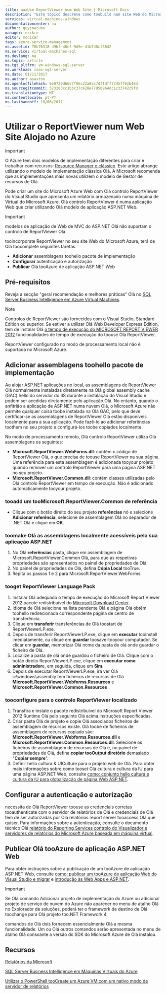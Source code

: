 ```yaml
---
title: aaaUse ReportViewer num Web Site | Microsoft Docs
description: "Este tópico descreve como toobuild num site Web do Microsoft Azure com o controlo de Visual Studio ReportViewer Olá que apresenta um relatório armazenado numa máquina de Virtual do Microsoft Azure."
services: virtual-machines-windows
documentationcenter: na
author: guyinacube
manager: erikre
editor: monicar
tags: azure-service-management
ms.assetid: 78b76318-d9bf-48ef-9d9e-d1b7d8cf3042
ms.service: virtual-machines-sql
ms.devlang: na
ms.topic: article
ms.tgt_pltfrm: vm-windows-sql-server
ms.workload: iaas-sql-server
ms.date: 01/11/2017
ms.author: asaxton
ms.openlocfilehash: 8e0729d6657f96c32a9ac7dffdff7745ff92b48d
ms.sourcegitcommit: 523283cc1b3c37c428e77850964dc1c33742c5f0
ms.translationtype: MT
ms.contentlocale: pt-PT
ms.lasthandoff: 10/06/2017
---
```

# <a name="use-reportviewer-in-a-web-site-hosted-in-azure"></a>Utilizar o ReportViewer num Web Site Alojado no Azure
> [!IMPORTANT] 
> O Azure tem dois modelos de implementação diferentes para criar e trabalhar com recursos: [Resource Manager e clássico](../../../azure-resource-manager/resource-manager-deployment-model.md). Este artigo abrange utilizando o modelo de implementação clássica Olá. A Microsoft recomenda que as implementações mais novas utilizem o modelo de Gestor de recursos de Olá.

Pode criar um site do Microsoft Azure Web com Olá controlo ReportViewer do Visual Studio que apresenta um relatório armazenado numa máquina de Virtual do Microsoft Azure. Olá controlo ReportViewer é numa aplicação Web que criar utilizando Olá modelo de aplicação ASP.NET Web.

> [!IMPORTANT]
> modelos de aplicação de Web de MVC do ASP.NET Olá não suportam o controlo de ReportViewer Olá.

tooincorporate ReportViewer no seu site Web do Microsoft Azure, terá de Olá toocomplete seguintes tarefas.

* **Adicionar** assemblagens toohello pacote de implementação
* **Configurar** autenticação e autorização
* **Publicar** Olá tooAzure de aplicação ASP.NET Web

## <a name="prerequisites"></a>Pré-requisitos
Reveja a secção "geral recomendação e melhores práticas" Olá no [SQL Server Business Intelligence em Azure Virtual Machines](../classic/ps-sql-bi.md).

> [!NOTE]
> Controlos de ReportViewer são fornecidos com o Visual Studio, Standard Edition ou superior. Se estiver a utilizar Olá Web Developer Express Edition, tem de instalar Olá [o tempo de execução do MICROSOFT REPORT VIEWER 2012](https://www.microsoft.com/download/details.aspx?id=35747) funcionalidades de tempo de execução do toouse Olá ReportViewer.
> 
> ReportViewer configurado no modo de processamento local não é suportada no Microsoft Azure.

## <a name="adding-assemblies-toohello-deployment-package"></a>Adicionar assemblagens toohello pacote de implementação
Ao alojar ASP.NET aplicações no local, as assemblagens de ReportViewer Olá normalmente instaladas diretamente na Olá global assembly cache (GAC) hello do servidor do IIS durante a instalação do Visual Studio e podem ser acedidas diretamente pelo aplicação Olá. No entanto, quando o anfitrião a aplicação de ASP.NET numa nuvem Olá, o Microsoft Azure não permite qualquer coisa toobe instalada na Olá GAC, pelo que deve certificar-se as assemblagens de ReportViewer Olá estão disponíveis localmente para a sua aplicação. Pode fazê-lo ao adicionar referências toothem no seu projeto e configurá-los toobe copiados localmente.

No modo de processamento remoto, Olá controlo ReportViewer utiliza Olá assemblagens os seguintes:

* **Microsoft.ReportViewer.WebForms.dll**: contém o código de ReportViewer Olá, o que precisa de toouse ReportViewer na sua página. Uma referência para esta assemblagem é adicionada tooyour projeto quando remover um controlo ReportViewer para uma página ASP.NET no seu projeto.
* **Microsoft.ReportViewer.Common.dll**: contém classes utilizadas pelo Olá controlo ReportViewer em tempo de execução. Não é adicionado automaticamente tooyour projeto.

### <a name="tooadd-a-reference-toomicrosoftreportviewercommon"></a>tooadd um tooMicrosoft.ReportViewer.Common de referência
* Clique com o botão direito do seu projeto **referências** nó e selecione **Adicionar referência**, selecione de assemblagem Olá no separador de .NET Olá e clique em **OK**.

### <a name="toomake-hello-assemblies-locally-accessible-by-your-aspnet-application"></a>toomake Olá as assemblagens localmente acessíveis pela sua aplicação ASP.NET
1. No Olá **referências** pasta, clique em assemblagem de Microsoft.ReportViewer.Common Olá, para que as respetivas propriedades são apresentados no painel de propriedades de Olá.
2. No painel de propriedades de Olá, defina **Cópia Local** tooTrue.
3. Repita os passos 1 e 2 para Microsoft.ReportViewer.WebForms.

### <a name="tooget-reportviewer-language-pack"></a>tooget ReportViewer Language Pack
1. Instalar Olá adequado o tempo de execução do Microsoft Report Viewer 2012 pacote redistribuível do [Microsoft Download Center](http://go.microsoft.com/fwlink/?LinkId=317386).
2. Idioma de Olá selecione na lista pendente Olá e página Olá obtém toohello redirecionada correspondente página de centro de transferência.
3. Clique em **transferir** transferências de Olá toostart de ReportViewerLP.exe.
4. Depois de transferir ReportViewerLP.exe, clique em **executar** tooinstall imediatamente, ou clique em **guardar** toosave-tooyour computador. Se clicar em **guardar**, memorizar Olá nome da pasta de olá onde guardar o ficheiro de Olá.
5. Localize a pasta de olá onde guardou o ficheiro de Olá. Clique com o botão direito ReportViewerLP.exe, clique em **executar como administrador**e, em seguida, clique em **Sim**.
6. Depois de executar ReportViewerLP.exe, irá ver Olá c:\windows\assembly tem ficheiros de recursos de Olá **Microsoft.ReportViewer.Webforms.Resources** e **Microsoft.ReportViewer.Common.Resources** .

### <a name="tooconfigure-for-localized-reportviewer-control"></a>tooconfigure para o controlo ReportViewer localizado
1. Transfira e instale o pacote redistribuível do Microsoft Report Viewer 2012 Runtime Olá pelo seguinte Olá acima instruções especificadas.
2. Criar <language> pasta Olá de projeto e copie Olá associados ficheiros de assemblagem de recursos existe. Olá toobe de ficheiros de assemblagem de recursos copiado são: **Microsoft.ReportViewer.Webforms.Resources.dll** e **Microsoft.ReportViewer.Common.Resources.dll**. Selecione os ficheiros de assemblagem de recursos de Olá e, no painel de propriedades de Olá, defina **copiar tooOutput diretório** demasiado "**Copiar sempre**".
3. Definir hello cultura & UICulture para o projeto web de Olá. Para obter mais informações sobre como tooset Olá cultura e cultura da IU para uma página ASP.NET Web, consulte [como: conjunto hello cultura e cultura da IU para globalização de página Web ASP.NET](http://go.microsoft.com/fwlink/?LinkId=237461).

## <a name="configuring-authentication-and-authorization"></a>Configurar a autenticação e autorização
necessita de Olá ReportViewer toouse as credenciais corretas tooauthenticate com o servidor de relatórios de Olá e credenciais de Olá tem de ser autorizadas por Olá relatórios report server tooaccess Olá que quiser. Para informações sobre a autenticação, consulte o documento técnico Olá [relatório do Reporting Services controlo do Visualizador e servidores de relatórios do Microsoft Azure baseada em máquina virtual](https://msdn.microsoft.com/library/azure/dn753698.aspx).

## <a name="publish-hello-aspnet-web-application-tooazure"></a>Publicar Olá tooAzure de aplicação ASP.NET Web
Para obter instruções sobre a publicação de um tooAzure de aplicação ASP.NET Web, consulte [como: publicar um tooAzure de aplicação Web do Visual Studio e migrar](../../../vs-azure-tools-migrate-publish-web-app-to-cloud-service.md) e [introdução às Web Apps e ASP.NET](../../../app-service-web/app-service-web-get-started-dotnet.md).

> [!IMPORTANT]
> Se Olá comando Adicionar projeto de implementação do Azure ou adicionar projeto de serviço de nuvem do Azure não aparecer no menu de atalho Olá no Explorador de soluções, poderá ter o framework de destino de Olá toochange para Olá projeto too.NET Framework 4.
> 
> comandos de Olá dois fornecem essencialmente Olá a mesma funcionalidade. Um ou Olá outros comandos serão apresentada no menu de atalho Olá consoante a versão do SDK do Microsoft Azure de Olá instalou.
> 
> 

## <a name="resources"></a>Recursos
[Relatórios da Microsoft](http://go.microsoft.com/fwlink/?LinkId=205399)

[SQL Server Business Intelligence em Máquinas Virtuais do Azure](../classic/ps-sql-bi.md)

[Utilizar o PowerShell tooCreate um Azure VM com um nativo modo de servidor de relatórios](../classic/ps-sql-report.md)

